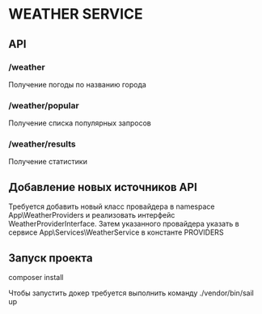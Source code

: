 # WEATHER SERVICE

## API

### /weather
Получение погоды по названию города

### /weather/popular
Получение списка популярных запросов

### /weather/results
Получение статистики

## Добавление новых источников API
Требуется добавить новый класс провайдера в namespace App\WeatherProviders
и реализовать интерфейс WeatherProviderInterface.
Затем указанного провайдера указать в сервисе App\Services\WeatherService
в константе PROVIDERS

## Запуск проекта
composer install


Чтобы запустить докер требуется выполнить команду ./vendor/bin/sail up
